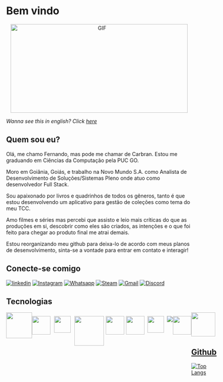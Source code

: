 # Bem vindo
<div align="center">
    <img height="240" width="480" alt="GIF" src="https://media.giphy.com/media/v1.Y2lkPTc5MGI3NjExN25wZ290NjBzdnVxYmh5bHZ3dGY0MnVuYTRwdXV3b2N6cHdyY21jZCZlcD12MV9pbnRlcm5hbF9naWZfYnlfaWQmY3Q9Zw/Nx0rz3jtxtEre/giphy.gif"/>
</div>

*Wanna see this in english? Click <a href="https://github.com/carbran/carbran-en">here</a>*

## Quem sou eu?

Olá, me chamo Fernando, mas pode me chamar de Carbran. Estou me graduando em Ciências da Computação pela PUC GO.

Moro em Goiânia, Goiás, e trabalho na Novo Mundo S.A. como Analista de Desenvolvimento de Soluções/Sistemas Pleno onde atuo como desenvolvedor Full Stack.

Sou apaixonado por livros e quadrinhos de todos os gêneros, tanto é que estou desenvolvendo um aplicativo para gestão de coleções como tema do meu TCC.

Amo filmes e séries mas percebi que assisto e leio mais críticas do que as produções em si, descobrir como eles são criados, as intenções e o que foi feito para chegar ao produto final me atrai demais.

Estou reorganizando meu github para deixa-lo de acordo com meus planos de desenvolvimento, sinta-se a vontade para entrar em contato e interagir!

## Conecte-se comigo

[![linkedin](https://img.shields.io/badge/linkedin-0A66C2?style=for-the-badge&logo=linkedin&logoColor=white)](https://www.linkedin.com/in/fernando-brandao94/)
[![Instagram](https://img.shields.io/badge/Instagram-f30976?style=for-the-badge&logo=instagram&logoColor=white)](https://www.instagram.com/brandaofernando96/)
[![Whatsapp](https://img.shields.io/badge/Whatsapp-075e54?style=for-the-badge&logo=whatsapp&logoColor=white)](https://api.whatsapp.com/send?phone=5562981516888)
[![Steam](https://img.shields.io/badge/Steam-000?style=for-the-badge&logo=steam&logoColor=white)](https://steamcommunity.com/id/carbran/)
[![Gmail](https://img.shields.io/badge/Gmail-DC143C?style=for-the-badge&logo=gmail&logoColor=white)](mailto:brandao.fernando96@gmail.com)
[![Discord](https://img.shields.io/badge/Discord-6A5ACD?style=for-the-badge&logo=discord&logoColor=white)](https://discord.com/users/240856521569730561)
<!-- [![Perfil DIO](https://img.shields.io/badge/Meu_perfil_D_I_O-0a0a0a?style=for-the-badge)](https://www.dio.me/users/brandao_fernando96) -->

## Tecnologias
<div style="display: flex; justify-content: left; width:100%;">
    <a href="https://www.oracle.com/br/database/technologies/appdev/plsql.html#:~:text=A%20PL%2FSQL%20é%20uma,armazenadas%20no%20banco%20de%20dados."><img src="https://www.oracle.com/a/ocom/img/pl-sql.svg" width="70"/></a>
    <a href="https://www.w3schools.com/sql/"><img src="https://cdn-icons-png.flaticon.com/512/4492/4492311.png" width="50" vspace=10/></a>
    <a href="https://laravel.com"><img src="https://laravel.com/img/logomark.min.svg" width="45" hspace=10 vspace=10/></a>
    <a href="https://www.php.net"><img src="https://upload.wikimedia.org/wikipedia/commons/thumb/2/27/PHP-logo.svg/260px-PHP-logo.svg.png" width="80" vspace=10/></a>
    <a href="https://www.python.org/"><img src="https://upload.wikimedia.org/wikipedia/commons/thumb/c/c3/Python-logo-notext.svg/1200px-Python-logo-notext.svg.png" width="50" hspace=5 vspace=10/></a>
    <a href="https://vuejs.org"><img src="https://upload.wikimedia.org/wikipedia/commons/thumb/9/95/Vue.js_Logo_2.svg/1184px-Vue.js_Logo_2.svg.png" width="50" vspace=10/></a>
    <a href="https://www.javascript.com/"><img src="https://logodownload.org/wp-content/uploads/2022/04/javascript-logo-1.png" width="45" hspace=8 vspace=10/></a>
    <a href="https://flutter.dev/"><img src="https://img.icons8.com/color/48/000000/flutter.png" vspace=10/></a>
    <a href="https://git-scm.com"><img src="https://upload.wikimedia.org/wikipedia/commons/3/3f/Git_icon.svg" width=50 vspace=10/></a>
    <a href="https://www.java.com/en/download/help/whatis_java.html"><img src="https://img.icons8.com/?size=100&id=Pd2x9GWu9ovX&format=png&color=000000" width="65" 
</div>

## Github
![Top Langs](https://github-readme-stats-git-masterrstaa-rickstaa.vercel.app/api/top-langs/?username=carbran&theme=transparent&layout=compact&border_color=30A3DC&text_color=FFF&hide_title=true)
